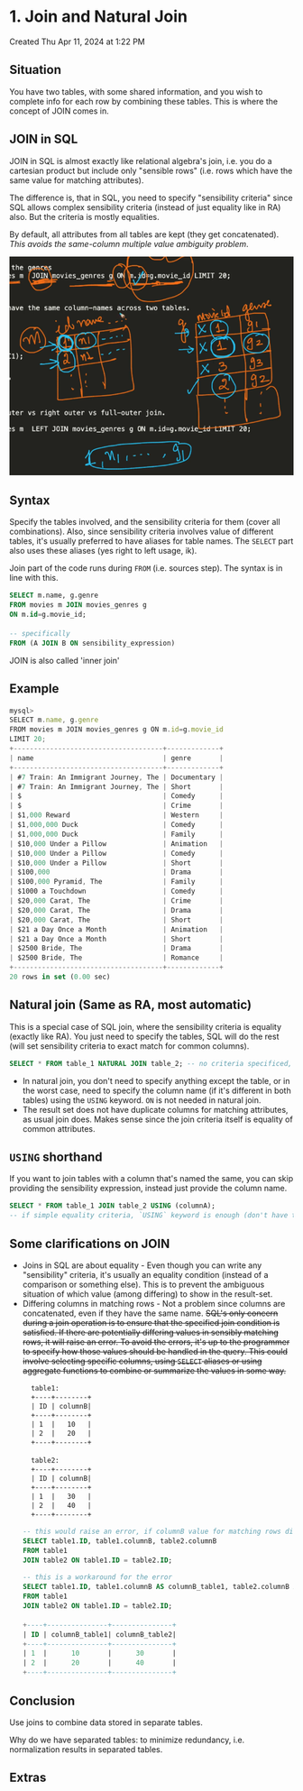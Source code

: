 # 1. Join and Natural Join
Created Thu Apr 11, 2024 at 1:22 PM

## Situation
You have two tables, with some shared information, and you wish to complete info for each row by combining these tables. This is where the concept of JOIN comes in.

## JOIN in SQL
JOIN in SQL is almost exactly like relational algebra's join, i.e. you do a cartesian product but include only "sensible rows" (i.e. rows which have the same value for matching attributes). 

The difference is, that in SQL, you need to specify "sensibility criteria" since SQL allows complex sensibility criteria (instead of just equality like in RA) also. But the criteria is mostly equalities.

By default, all attributes from all tables are kept (they get concatenated). *This avoids the same-column multiple value ambiguity problem*.

![](../../../../assets/1-Join-and-Natural-Join-image-1-b8704d7f.png)
## Syntax
Specify the tables involved, and the sensibility criteria for them (cover all combinations).
Also, since sensibility criteria involves value of different tables, it's usually preferred to have aliases for table names. The `SELECT` part also uses these aliases (yes right to left usage, ik).

Join part of the code runs during `FROM` (i.e. sources step). The syntax is in line with this.
```sql
SELECT m.name, g.genre 
FROM movies m JOIN movies_genres g 
ON m.id=g.movie_id;

-- specifically
FROM (A JOIN B ON sensibility_expression)
```

JOIN is also called 'inner join'

## Example
```js
mysql> 
SELECT m.name, g.genre
FROM movies m JOIN movies_genres g ON m.id=g.movie_id
LIMIT 20;
+-------------------------------------+-------------+
| name                                | genre       |
+-------------------------------------+-------------+
| #7 Train: An Immigrant Journey, The | Documentary |
| #7 Train: An Immigrant Journey, The | Short       |
| $                                   | Comedy      |
| $                                   | Crime       |
| $1,000 Reward                       | Western     |
| $1,000,000 Duck                     | Comedy      |
| $1,000,000 Duck                     | Family      |
| $10,000 Under a Pillow              | Animation   |
| $10,000 Under a Pillow              | Comedy      |
| $10,000 Under a Pillow              | Short       |
| $100,000                            | Drama       |
| $100,000 Pyramid, The               | Family      |
| $1000 a Touchdown                   | Comedy      |
| $20,000 Carat, The                  | Crime       |
| $20,000 Carat, The                  | Drama       |
| $20,000 Carat, The                  | Short       |
| $21 a Day Once a Month              | Animation   |
| $21 a Day Once a Month              | Short       |
| $2500 Bride, The                    | Drama       |
| $2500 Bride, The                    | Romance     |
+-------------------------------------+-------------+
20 rows in set (0.00 sec)
```


## Natural join (Same as RA, most automatic)
This is a special case of SQL join, where the sensibility criteria is equality (exactly like RA).
You just need to specify the tables, SQL will do the rest (will set sensibility criteria to exact match for common columns).
```sql
SELECT * FROM table_1 NATURAL JOIN table_2; -- no criteria specificed, so same-named column is used as sensibility criteria
```

- In natural join, you don't need to specify anything except the table, or in the worst case, need to specify the column name (if it's different in both tables) using the `USING` keyword. `ON` is not needed in natural join.
- The result set does not have duplicate columns for matching attributes, as usual join does. Makes sense since the join criteria itself is equality of common attributes.

## `USING` shorthand
If you want to join tables with a column that's named the same, you can skip providing the sensibility expression, instead just provide the column name.
```sql
SELECT * FROM table_1 JOIN table_2 USING (columnA); 
-- if simple equality criteria, `USING` keyword is enough (don't have to write the whole expression and use 'ON')
```

## Some clarifications on JOIN
- Joins in SQL are about equality - Even though you can write any "sensibility" criteria, it's usually an equality condition (instead of a comparison or something else). This is to prevent the ambiguous situation of which value (among differing) to show in the result-set.
- Differing columns in matching rows -  Not a problem since columns are concatenated, even if they have the same name. ~~SQL's only concern during a join operation is to ensure that the specified join condition is satisfied. If there are potentially differing values in sensibly matching rows, it will raise an error. To avoid the errors, it's up to the programmer to specify how those values should be handled in the query. This could involve selecting specific columns, using `SELECT` aliases or using aggregate functions to combine or summarize the values in some way.~~
  ```
	table1:
	+----+--------+
	| ID | columnB|
	+----+--------+
	| 1  |   10   |
	| 2  |   20   |
	+----+--------+
	
	table2:
	+----+--------+
	| ID | columnB|
	+----+--------+
	| 1  |   30   |
	| 2  |   40   |
	+----+--------+
	```
	```sql
	-- this would raise an error, if columnB value for matching rows differ
	SELECT table1.ID, table1.columnB, table2.columnB
	FROM table1
	JOIN table2 ON table1.ID = table2.ID;
	```
	```sql
	-- this is a workaround for the error
	SELECT table1.ID, table1.columnB AS columnB_table1, table2.columnB AS columnB_table2
	FROM table1
	JOIN table2 ON table1.ID = table2.ID;
	
	+----+---------------+---------------+
	| ID | columnB_table1| columnB_table2|
	+----+---------------+---------------+
	| 1  |      10       |      30       |
	| 2  |      20       |      40       |
	+----+---------------+---------------+
	```

## Conclusion
Use joins to combine data stored in separate tables.

Why do we have separated tables: to minimize redundancy, i.e. normalization results in separated tables.


## Extras